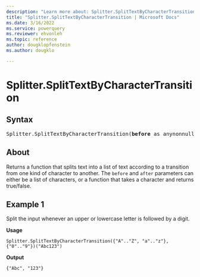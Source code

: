 ```yaml
---
description: "Learn more about: Splitter.SplitTextByCharacterTransition"
title: "Splitter.SplitTextByCharacterTransition | Microsoft Docs"
ms.date: 3/16/2022
ms.service: powerquery
ms.reviewer: ehvonleh
ms.topic: reference
author: dougklopfenstein
ms.author: dougklo

---
```

# Splitter.SplitTextByCharacterTransition

## Syntax

<pre>
Splitter.SplitTextByCharacterTransition(<b>before</b> as anynonnull, <b>after</b> as anynonnull) as function
</pre>

## About

Returns a function that splits text into a list of text according to a transition from one kind of character to another. The `before` and `after` parameters can either be a list of characters, or a function that takes a character and returns true/false.

## Example 1

Split the input whenever an upper or lowercase letter is followed by a digit.

**Usage**

```powerquery-m
Splitter.SplitTextByCharacterTransition({"A".."Z", "a".."z"}, {"0".."9"})("Abc123")
```

**Output**

`{"Abc", "123"}`

